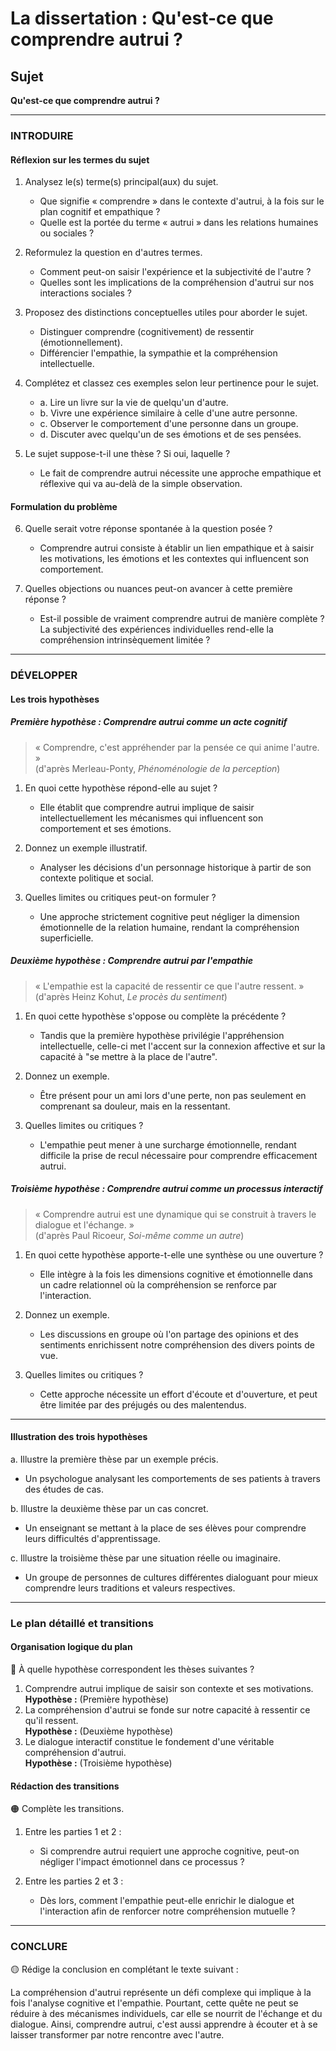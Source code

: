 # La dissertation : Qu'est-ce que comprendre autrui ?

## Sujet
**Qu'est-ce que comprendre autrui ?**

---

### INTRODUIRE

#### Réflexion sur les termes du sujet

1. Analysez le(s) terme(s) principal(aux) du sujet. 
   - Que signifie « comprendre » dans le contexte d'autrui, à la fois sur le plan cognitif et empathique ?
   - Quelle est la portée du terme « autrui » dans les relations humaines ou sociales ?

2. Reformulez la question en d'autres termes.
   - Comment peut-on saisir l'expérience et la subjectivité de l'autre ?
   - Quelles sont les implications de la compréhension d'autrui sur nos interactions sociales ?

3. Proposez des distinctions conceptuelles utiles pour aborder le sujet.
   - Distinguer comprendre (cognitivement) de ressentir (émotionnellement).
   - Différencier l'empathie, la sympathie et la compréhension intellectuelle.

4. Complétez et classez ces exemples selon leur pertinence pour le sujet.
   - a. Lire un livre sur la vie de quelqu'un d'autre.
   - b. Vivre une expérience similaire à celle d'une autre personne.
   - c. Observer le comportement d'une personne dans un groupe.
   - d. Discuter avec quelqu'un de ses émotions et de ses pensées.

5. Le sujet suppose-t-il une thèse ? Si oui, laquelle ?
   - Le fait de comprendre autrui nécessite une approche empathique et réflexive qui va au-delà de la simple observation.

#### Formulation du problème

6. Quelle serait votre réponse spontanée à la question posée ?
   - Comprendre autrui consiste à établir un lien empathique et à saisir les motivations, les émotions et les contextes qui influencent son comportement.

7. Quelles objections ou nuances peut-on avancer à cette première réponse ?
   - Est-il possible de vraiment comprendre autrui de manière complète ? La subjectivité des expériences individuelles rend-elle la compréhension intrinsèquement limitée ?

---

### DÉVELOPPER

#### Les trois hypothèses

##### Première hypothèse : Comprendre autrui comme un acte cognitif

> « Comprendre, c'est appréhender par la pensée ce qui anime l'autre. »  
> (d'après Merleau-Ponty, *Phénoménologie de la perception*)

1. En quoi cette hypothèse répond-elle au sujet ?
   - Elle établit que comprendre autrui implique de saisir intellectuellement les mécanismes qui influencent son comportement et ses émotions.

2. Donnez un exemple illustratif.
   - Analyser les décisions d'un personnage historique à partir de son contexte politique et social.

3. Quelles limites ou critiques peut-on formuler ?
   - Une approche strictement cognitive peut négliger la dimension émotionnelle de la relation humaine, rendant la compréhension superficielle.

##### Deuxième hypothèse : Comprendre autrui par l'empathie

> « L'empathie est la capacité de ressentir ce que l'autre ressent. »  
> (d'après Heinz Kohut, *Le procès du sentiment*)

1. En quoi cette hypothèse s'oppose ou complète la précédente ?
   - Tandis que la première hypothèse privilégie l'appréhension intellectuelle, celle-ci met l'accent sur la connexion affective et sur la capacité à "se mettre à la place de l'autre".

2. Donnez un exemple.
   - Être présent pour un ami lors d'une perte, non pas seulement en comprenant sa douleur, mais en la ressentant.

3. Quelles limites ou critiques ?
   - L'empathie peut mener à une surcharge émotionnelle, rendant difficile la prise de recul nécessaire pour comprendre efficacement autrui.

##### Troisième hypothèse : Comprendre autrui comme un processus interactif

> « Comprendre autrui est une dynamique qui se construit à travers le dialogue et l'échange. »  
> (d'après Paul Ricoeur, *Soi-même comme un autre*)

1. En quoi cette hypothèse apporte-t-elle une synthèse ou une ouverture ?
   - Elle intègre à la fois les dimensions cognitive et émotionnelle dans un cadre relationnel où la compréhension se renforce par l'interaction.

2. Donnez un exemple.
   - Les discussions en groupe où l'on partage des opinions et des sentiments enrichissent notre compréhension des divers points de vue.

3. Quelles limites ou critiques ?
   - Cette approche nécessite un effort d'écoute et d'ouverture, et peut être limitée par des préjugés ou des malentendus.

---

#### Illustration des trois hypothèses

a. Illustre la première thèse par un exemple précis.
   - Un psychologue analysant les comportements de ses patients à travers des études de cas.

b. Illustre la deuxième thèse par un cas concret.
   - Un enseignant se mettant à la place de ses élèves pour comprendre leurs difficultés d'apprentissage.

c. Illustre la troisième thèse par une situation réelle ou imaginaire.
   - Un groupe de personnes de cultures différentes dialoguant pour mieux comprendre leurs traditions et valeurs respectives.

---

### Le plan détaillé et transitions

#### Organisation logique du plan

🔴 À quelle hypothèse correspondent les thèses suivantes ?

1. Comprendre autrui implique de saisir son contexte et ses motivations.  
   **Hypothèse :** (Première hypothèse)
2. La compréhension d'autrui se fonde sur notre capacité à ressentir ce qu'il ressent.  
   **Hypothèse :** (Deuxième hypothèse)
3. Le dialogue interactif constitue le fondement d'une véritable compréhension d'autrui.  
   **Hypothèse :** (Troisième hypothèse)

#### Rédaction des transitions

🟠 Complète les transitions.

1. Entre les parties 1 et 2 :  
   - Si comprendre autrui requiert une approche cognitive, peut-on négliger l'impact émotionnel dans ce processus ?

2. Entre les parties 2 et 3 :  
   - Dès lors, comment l'empathie peut-elle enrichir le dialogue et l'interaction afin de renforcer notre compréhension mutuelle ?

---

### CONCLURE

🟡 Rédige la conclusion en complétant le texte suivant :

La compréhension d'autrui représente un défi complexe qui implique à la fois l'analyse cognitive et l'empathie. Pourtant, cette quête ne peut se réduire à des mécanismes individuels, car elle se nourrit de l'échange et du dialogue. Ainsi, comprendre autrui, c'est aussi apprendre à écouter et à se laisser transformer par notre rencontre avec l'autre.